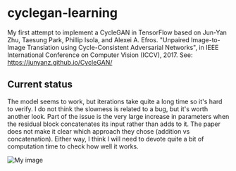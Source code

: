 # cyclegan-learning
My first attempt to implement a CycleGAN in TensorFlow based on Jun-Yan Zhu, Taesung Park, Phillip Isola, and Alexei A. Efros. "Unpaired Image-to-Image Translation using Cycle-Consistent Adversarial Networks", in IEEE International Conference on Computer Vision (ICCV), 2017.  See: https://junyanz.github.io/CycleGAN/ 

## Current status
The model seems to work, but iterations take quite a long time so it's hard to verify.  I do not think the slowness is related to a bug, but it's worth another look. Part of the issue is the very large increase in parameters when the residual block concatenates its input rather than adds to it.  The paper does not make it clear which approach they chose (addition vs concatenation).  Either way, I think I will need to devote quite a bit of computation time to check how well it works.

![My image](https://github.com/ultraglorious/cyclegan-learning/blob/main/output/horse2zebra/image_at_epoch_0014.png)
